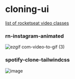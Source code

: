 # cloning-ui
[list of rocketseat video classes](https://www.youtube.com/playlist?list=PL85ITvJ7FLohTZv9cC5-PrZ39Q3cugWqp)

### rn-instagram-animated
![ezgif com-video-to-gif (3)](https://github.com/savio777/cloning-ui/assets/35678887/5c242b1d-fd73-402a-ac95-1276450957ef)

### spotify-clone-tailwindcss
![image](https://github.com/savio777/cloning-ui/assets/35678887/8c1bc522-34fd-4a78-844e-80a3c0f6e8de)
